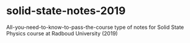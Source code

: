 # solid-state-notes-2019
All-you-need-to-know-to-pass-the-course type of notes for Solid State Physics course at Radboud University (2019)

